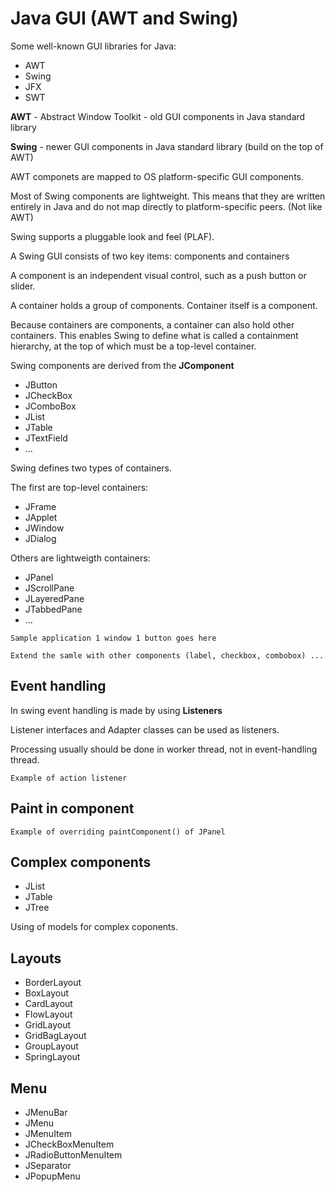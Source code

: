 # Java GUI (AWT and Swing)

Some well-known GUI libraries for Java:

* AWT
* Swing
* JFX
* SWT

**AWT** - Abstract Window Toolkit - old GUI components in Java standard library

**Swing** - newer GUI components in Java standard library (build on the top of AWT)

AWT componets are mapped to OS platform-specific GUI components.

Most of Swing components are lightweight. This means that
they are written entirely in Java and do not map directly to platform-specific
peers. (Not like AWT)

Swing supports a pluggable look and feel (PLAF).

A Swing GUI consists of two key items: components and containers

A component is an independent visual control, such as a push button or slider.

A container holds a group of components. Container itself is a component.

Because containers are components, a container can also hold other containers.
This enables Swing to define what is called a containment hierarchy, at the top
of which must be a top-level container.

Swing components are derived from the **JComponent**

* JButton
* JCheckBox
* JComboBox
* JList
* JTable
* JTextField
* ...

Swing defines two types of containers.

The first are top-level containers:

* JFrame
* JApplet
* JWindow
* JDialog

Others are lightweigth containers:

* JPanel
* JScrollPane
* JLayeredPane
* JTabbedPane
* ...

```
Sample application 1 window 1 button goes here
```

```
Extend the samle with other components (label, checkbox, combobox) ...
```

## Event handling

In swing event handling is made by using **Listeners**

Listener interfaces and Adapter classes can be used as listeners.

Processing usually should be done in worker thread, not in event-handling thread.

```
Example of action listener
```

## Paint in component

```
Example of overriding paintComponent() of JPanel
```

## Complex components

* JList
* JTable
* JTree

Using of models for complex coponents.

## Layouts

* BorderLayout
* BoxLayout
* CardLayout
* FlowLayout
* GridLayout
* GridBagLayout
* GroupLayout
* SpringLayout

## Menu

* JMenuBar
* JMenu
* JMenuItem
* JCheckBoxMenuItem
* JRadioButtonMenuItem
* JSeparator
* JPopupMenu





